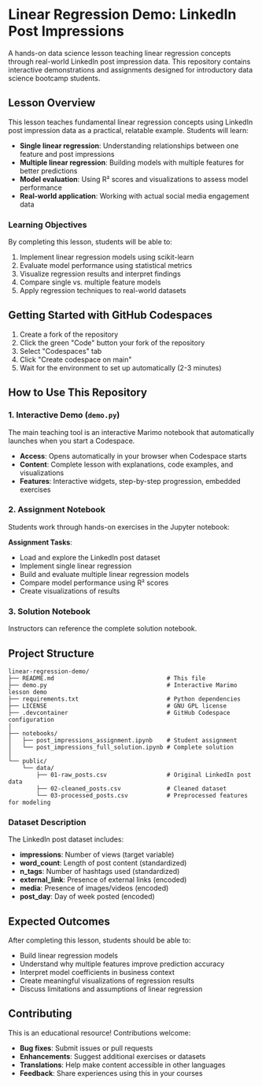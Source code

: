 # Linear Regression Demo: LinkedIn Post Impressions

A hands-on data science lesson teaching linear regression concepts through real-world LinkedIn post impression data. This repository contains interactive demonstrations and assignments designed for introductory data science bootcamp students.

## Lesson Overview

This lesson teaches fundamental linear regression concepts using LinkedIn post impression data as a practical, relatable example. Students will learn:

- **Single linear regression**: Understanding relationships between one feature and post impressions
- **Multiple linear regression**: Building models with multiple features for better predictions
- **Model evaluation**: Using R² scores and visualizations to assess model performance
- **Real-world application**: Working with actual social media engagement data

### Learning Objectives

By completing this lesson, students will be able to:
1. Implement linear regression models using scikit-learn
2. Evaluate model performance using statistical metrics
3. Visualize regression results and interpret findings
4. Compare single vs. multiple feature models
5. Apply regression techniques to real-world datasets

## Getting Started with GitHub Codespaces

1. Create a fork of the repository
2. Click the green "Code" button your fork of the repository
3. Select "Codespaces" tab
4. Click "Create codespace on main"
5. Wait for the environment to set up automatically (2-3 minutes)

## How to Use This Repository

### 1. Interactive Demo (`demo.py`)
The main teaching tool is an interactive Marimo notebook that automatically launches when you start a Codespace.

- **Access**: Opens automatically in your browser when Codespace starts
- **Content**: Complete lesson with explanations, code examples, and visualizations
- **Features**: Interactive widgets, step-by-step progression, embedded exercises

### 2. Assignment Notebook
Students work through hands-on exercises in the Jupyter notebook:

**Assignment Tasks**:
- Load and explore the LinkedIn post dataset
- Implement single linear regression
- Build and evaluate multiple linear regression models
- Compare model performance using R² scores
- Create visualizations of results

### 3. Solution Notebook
Instructors can reference the complete solution notebook.


## Project Structure

```
linear-regression-demo/
├── README.md                                # This file
├── demo.py                                  # Interactive Marimo lesson demo
├── requirements.txt                         # Python dependencies
├── LICENSE                                  # GNU GPL license
├── .devcontainer                            # GitHub Codespace configuration
│
├── notebooks/
│   ├── post_impressions_assignment.ipynb    # Student assignment
│   └── post_impressions_full_solution.ipynb # Complete solution
│
└── public/
    └── data/
        ├── 01-raw_posts.csv                 # Original LinkedIn post data
        ├── 02-cleaned_posts.csv             # Cleaned dataset
        └── 03-processed_posts.csv           # Preprocessed features for modeling
```

### Dataset Description

The LinkedIn post dataset includes:
- **impressions**: Number of views (target variable)
- **word_count**: Length of post content (standardized)
- **n_tags**: Number of hashtags used (standardized)
- **external_link**: Presence of external links (encoded)
- **media**: Presence of images/videos (encoded)
- **post_day**: Day of week posted (encoded)

## Expected Outcomes

After completing this lesson, students should be able to:

- Build linear regression models
- Understand why multiple features improve prediction accuracy
- Interpret model coefficients in business context
- Create meaningful visualizations of regression results
- Discuss limitations and assumptions of linear regression

## Contributing

This is an educational resource! Contributions welcome:

- **Bug fixes**: Submit issues or pull requests
- **Enhancements**: Suggest additional exercises or datasets
- **Translations**: Help make content accessible in other languages
- **Feedback**: Share experiences using this in your courses
